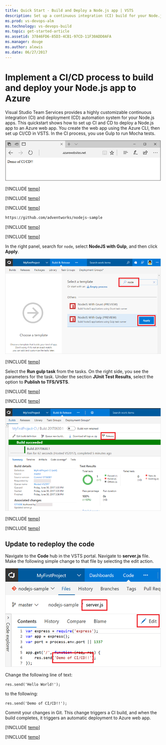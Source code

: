 ```yaml
---
title: Quick Start - Build and Deploy a Node.js app | VSTS
description: Set up a continuous integration (CI) build for your Node.js app, and then a continuous deployment (CD) release to Azure using Visual Studio Team Services
ms.prod: vs-devops-alm
ms.technology: vs-devops-build
ms.topic: get-started-article
ms.assetid: 37846FD6-85D3-4CB1-97CD-11F30ADD0AFA
ms.manager: douge
ms.author: alewis
ms.date: 06/27/2017
---
```


# Implement a CI/CD process to build and deploy your Node.js app to Azure

Visual Studio Team Services provides a highly customizable continuous integration (CI) and deployment (CD) automation system for your 
Node.js apps. 
This quickstart shows how to set up CI and CD to deploy
a Node.js app
to an Azure web app. 
You create the web app using the Azure CLI, then set up CI/CD in VSTS.
In the CI process, you use Gulp to run Mocha tests.

![node.js web app](_img/nodejs-web-app.png)

[!INCLUDE [temp](../../apps/get-started/_shared/vsts-and-azure-setup.md)]

[!INCLUDE [temp](../../apps/_shared/create-azure-web-app.md)]

[!INCLUDE [temp](../../apps/get-started/_shared/import-code-1.md)]

```bash
https://github.com/adventworks/nodejs-sample
```

[!INCLUDE [temp](../../apps/get-started/_shared/import-code-2.md)]

[!INCLUDE [temp](../../apps/_shared/set-up-ci-1.md)]

In the right panel, search for `node`, select **NodeJS with Gulp**, and then click **Apply**.

 ![apply node.js gulp template](_img/apply-nodejs-gulp-template.png)

[!INCLUDE [temp](../../apps/_shared/set-up-ci-2.md)]

Select the **Run gulp task** from the tasks. On the right side, you see the parameters for the task. Under the section **JUnit Test Results**, select the option to **Publish to TFS/VSTS**.

[!INCLUDE [temp](../../apps/_shared/set-up-ci-3.md)]

[!INCLUDE [temp](../../apps/_shared/set-up-cd-1.md)]

![Screenshot showing update to code](./_img/cicd-get-started-nodejs-build-summary.png)

[!INCLUDE [temp](../../apps/_shared/set-up-cd-2.md)]

[!INCLUDE [temp](../../apps/_shared/set-up-cd-3.md)]

## Update to redeploy the code

Navigate to the **Code** hub in the VSTS portal. Navigate to **server.js** file. Make the following simple change to that file by selecting the edit action.

![Screenshot showing update to code](./_img/cicd-get-started-nodejs-update-code.png)

Change the following line of text:
```
res.send('Hello World!');
```

to the following:
```
res.send('Demo of CI/CD!!');
```

Commit your changes in Git. This change triggers a CI build, and when the build completes, it triggers an automatic deployment to Azure web app.

[!INCLUDE [temp](../../apps/get-started/_shared/browse-to-web-app.md)]

[!INCLUDE [temp](../../apps/get-started/_shared/clean-up-resources.md)]
